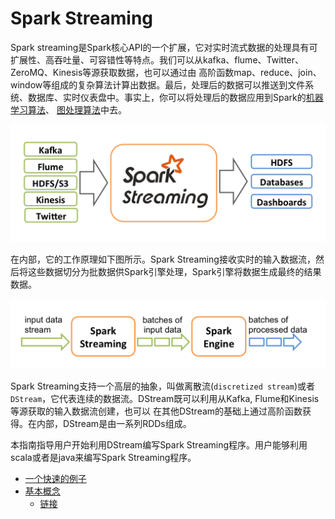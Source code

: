 # Spark Streaming

Spark streaming是Spark核心API的一个扩展，它对实时流式数据的处理具有可扩展性、高吞吐量、可容错性等特点。我们可以从kafka、flume、Twitter、 ZeroMQ、Kinesis等源获取数据，也可以通过由
高阶函数map、reduce、join、window等组成的复杂算法计算出数据。最后，处理后的数据可以推送到文件系统、数据库、实时仪表盘中。事实上，你可以将处理后的数据应用到Spark的[机器学习算法](https://spark.apache.org/docs/latest/mllib-guide.html)、
[图处理算法](https://spark.apache.org/docs/latest/graphx-programming-guide.html)中去。

![Spark Streaming处理流程](../img/streaming-arch.png)

在内部，它的工作原理如下图所示。Spark Streaming接收实时的输入数据流，然后将这些数据切分为批数据供Spark引擎处理，Spark引擎将数据生成最终的结果数据。

![Spark Streaming处理原理](../img/streaming-flow.png)

Spark Streaming支持一个高层的抽象，叫做离散流(`discretized stream`)或者`DStream`，它代表连续的数据流。DStream既可以利用从Kafka, Flume和Kinesis等源获取的输入数据流创建，也可以
在其他DStream的基础上通过高阶函数获得。在内部，DStream是由一系列RDDs组成。

本指南指导用户开始利用DStream编写Spark Streaming程序。用户能够利用scala或者是java来编写Spark Streaming程序。

* [一个快速的例子](a-quick-example.md)
* [基本概念](basic-concepts/README.md)
  * [链接](basic-concepts/linking)
